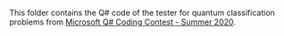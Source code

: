 This folder contains the Q# code of the tester for quantum classification problems from 
[Microsoft Q# Coding Contest - Summer 2020](https://codeforces.com/contest/1357/).
